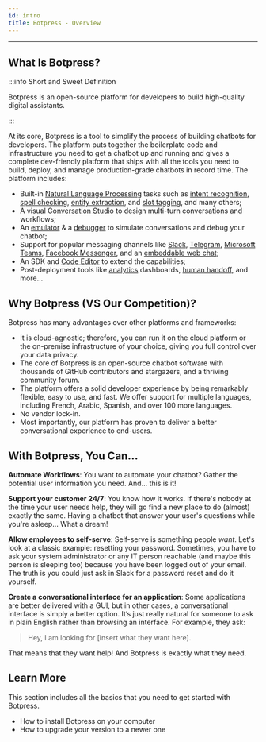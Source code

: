 ```yaml
---
id: intro
title: Botpress - Overview
---
```


---------------

## What Is Botpress?

:::info Short and Sweet Definition

Botpress is an open-source platform for developers to build high-quality digital assistants.

:::

At its core, Botpress is a tool to simplify the process of building chatbots for developers. The platform puts together the boilerplate code and infrastructure you need to get a chatbot up and running and gives a complete dev-friendly platform that ships with all the tools you need to build, deploy, and manage production-grade chatbots in record time. The platform includes:

- Built-in [Natural Language Processing](/docs/nlu/nlu-intro) tasks such as [intent recognition](/docs/nlu/intent-classification), [spell checking](/docs/nlu/spell-checking), [entity extraction](/docs/nlu/entity-extraction), and [slot tagging](/docs/nlu/slot-tagging), and many others;
- A visual [Conversation Studio](/docs/conversation-studio/conversation-studio-intro) to design multi-turn conversations and workflows;
- An [emulator](/docs/conversation-studio/tutorials/emulator) & a [debugger](/docs/intro-to-botpress/tutorials/debug) to simulate conversations and debug your chatbot;
- Support for popular messaging channels like [Slack](/docs/messaging/slack), [Telegram](/docs/messaging/telegram), [Microsoft Teams](/docs/messaging/microsoft-teams), [Facebook Messenger](/docs/messaging/facebook-messenger), and an [embeddable web chat](/docs/messaging/botpress-webchat);
- An SDK and [Code Editor](/docs/conversation-studio/code-editor/actions) to extend the capabilities;
- Post-deployment tools like [analytics](/docs/conversation-studio/analytics-overview) dashboards, [human handoff](/docs/conversation-studio/hitl-next-overview), and more...

## Why Botpress (VS Our Competition)?

Botpress has many advantages over other platforms and frameworks:

- It is cloud-agnostic; therefore, you can run it on the cloud platform or the on-premise infrastructure of your choice, giving you full control over your data privacy.
- The core of Botpress is an open-source chatbot software with thousands of GitHub contributors and stargazers, and a thriving community forum.
- The platform offers a solid developer experience by being remarkably flexible, easy to use, and fast. We offer support for multiple languages, including French, Arabic, Spanish, and over 100 more languages.
- No vendor lock-in.
- Most importantly, our platform has proven to deliver a better conversational experience to end-users.

## With Botpress, You Can...

**Automate Workflows**: You want to automate your chatbot? Gather the potential user information you need. And... this is it!

**Support your customer 24/7**: You know how it works. If there's nobody at the time your user needs help, they will go find a new place to do (almost) exactly the same. Having a chatbot that answer your user's questions while you're asleep... What a dream!

**Allow employees to self-serve**: Self-serve is something people _want_. Let's look at a classic example: resetting your password. Sometimes, you have to ask your system administrator or any IT person reachable (and maybe this person is sleeping too) because you have been logged out of your email. The truth is you could just ask in Slack for a password reset and do it yourself.

**Create a conversational interface for an application**: Some applications are better delivered with a GUI, but in other cases, a conversational interface is simply a better option. It’s just really natural for someone to ask in plain English rather than browsing an interface. For example, they ask:

> Hey, I am looking for [insert what they want here].

That means that they want help! And Botpress is exactly what they need.

## Learn More

This section includes all the basics that you need to get started with Botpress.

- How to install Botpress on your computer
- How to upgrade your version to a newer one